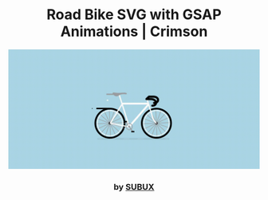 <div align="center">

# Road Bike SVG with GSAP Animations | Crimson

<img src="admin/base.gif">

### by <a href="https://github.com/python019">SUBUX</a>

</div>